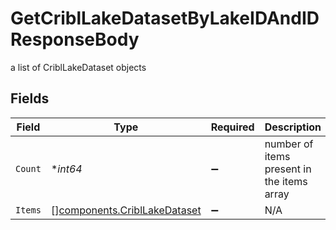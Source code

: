 # GetCriblLakeDatasetByLakeIDAndIDResponseBody

a list of CriblLakeDataset objects


## Fields

| Field                                                                        | Type                                                                         | Required                                                                     | Description                                                                  |
| ---------------------------------------------------------------------------- | ---------------------------------------------------------------------------- | ---------------------------------------------------------------------------- | ---------------------------------------------------------------------------- |
| `Count`                                                                      | **int64*                                                                     | :heavy_minus_sign:                                                           | number of items present in the items array                                   |
| `Items`                                                                      | [][components.CriblLakeDataset](../../models/components/cribllakedataset.md) | :heavy_minus_sign:                                                           | N/A                                                                          |